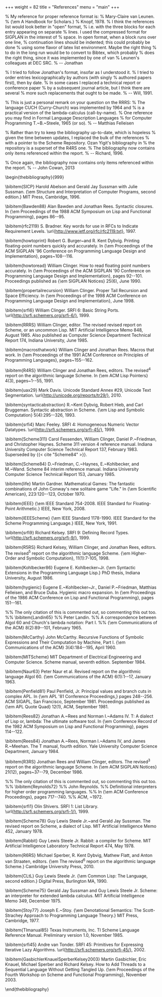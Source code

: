 +++
weight = 82
title = "References"
menu = "main"
+++

% My reference for proper reference format is:
%    Mary-Claire van Leunen.
%    {\em A Handbook for Scholars.}
%    Knopf, 1978.
% I think the references list would look better in "open" format,
% i.e. with the three blocks for each entry appearing on separate
% lines.  I used the compressed format for SIGPLAN in the interest of
% space.  In open format, when a block runs over one line,
% continuation lines should be indented; this could probably be done
% using some flavor of latex list environment.  Maybe the right thing
% to do in the long run would be to convert to Bibtex, which probably
% does the right thing, since it was implemented by one of van
% Leunen's colleagues at DEC SRC.
%  -- Jonathan

% I tried to follow Jonathan's format, insofar as I understood it.
% I tried to order entries lexicographically by authors (with singly
% authored papers first), then by date.
% In some cases I replaced a technical report or conference paper
% by a subsequent journal article, but I think there are several
% more such replacements that ought to be made.
%  -- Will, 1991.

% This is just a personal remark on your question on the RRRS:
% The language CUCH (Curry-Church) was implemented by 1964 and
% is a practical version of the lambda-calculus (call-by-name).
% One reference you may find in Formal Language Description Languages
% for Computer Programming T.~B.~Steele, 1965 (or so).
%  -- Matthias Felleisen

% Rather than try to keep the bibliography up-to-date, which is hopeless
% given the time between updates, I replaced the bulk of the references
% with a pointer to the Scheme Repository.  Ozan Yigit's bibliography in
% the repository is a superset of the R4RS one.
% The bibliography now contains only items referenced within the report.
%  -- Richard, 1996.

% Once again, the bibliography now contains only items referenced within the report.
%  -- John Cowan, 2013

\begin{thebibliography}{999}

\bibitem{SICP}
Harold Abelson and Gerald Jay Sussman with Julie Sussman.
{\em Structure and Interpretation of Computer Programs, second edition.}
MIT Press, Cambridge, 1996.

\bibitem{Bawden88}
Alan Bawden and Jonathan Rees.
Syntactic closures.
In {\em Proceedings of the 1988 ACM Symposium on Lisp and
  Functional Programming}, pages 86--95.

\bibitem{rfc2119}
S. Bradner.
Key words for use in RFCs to Indicate Requirement Levels.
\url{http://www.ietf.org/rfc/rfc2119.txt}, 1997.

\bibitem{howtoprint}
Robert G. Burger~and R. Kent Dybvig.
Printing floating-point numbers quickly and accurately.
In {\em Proceedings of the ACM SIGPLAN '96 Conference
  on Programming Language Design and Implementation}, pages~108--116.

\bibitem{howtoread}
William Clinger.
How to read floating point numbers accurately.
In {\em Proceedings of the ACM SIGPLAN '90 Conference
  on Programming Language Design and Implementation}, pages 92--101.
Proceedings published as {\em SIGPLAN Notices} 25(6), June 1990.

\bibitem{propertailrecursion}
William Clinger.
Proper Tail Recursion and Space Efficiency.
In {\em Proceedings of the 1998 ACM Conference on Programming
 Language Design and Implementation}, June 1998.

\bibitem{srfi6}
William Clinger.
SRFI 6: Basic String Ports.
\url{http://srfi.schemers.org/srfi-6/}, 1999.

\bibitem{RRRS}
William Clinger, editor.
The revised revised report on Scheme, or an uncommon Lisp.
MIT Artificial Intelligence Memo 848, August 1985.
Also published as Computer Science Department Technical Report 174,
  Indiana University, June 1985.

\bibitem{macrosthatwork}
William Clinger and Jonathan Rees.
Macros that work.
In {\em Proceedings of the 1991 ACM Conference on Principles of
  Programming Languages}, pages~155--162.

\bibitem{R4RS}
William Clinger and Jonathan Rees, editors.
The revised$^4$ report on the algorithmic language Scheme.
In {\em ACM Lisp Pointers} 4(3), pages~1--55, 1991.

\bibitem{uax29}
Mark Davis.
Unicode Standard Annex #29, Unicode Text Segmentation.
\url{http://unicode.org/reports/tr29/}, 2010.

\bibitem{syntacticabstraction}
R.~Kent Dybvig, Robert Hieb, and Carl Bruggeman.
Syntactic abstraction in Scheme.
{\em Lisp and Symbolic Computation} 5(4):295--326, 1993.

\bibitem{srfi4}
Marc Feeley.
SRFI 4: Homogeneous Numeric Vector Datatypes.
\url{http://srfi.schemers.org/srfi-45/}, 1999.

\bibitem{Scheme311}
Carol Fessenden, William Clinger, Daniel P.~Friedman, and Christopher Haynes.
Scheme 311 version 4 reference manual.
Indiana University Computer Science Technical Report 137, February 1983.
Superseded by {{< cite "Scheme84" >}}.

\bibitem{Scheme84}
D.~Friedman, C.~Haynes, E.~Kohlbecker, and M.~Wand.
Scheme 84 interim reference manual.
Indiana University Computer Science Technical Report 153, January 1985.

\bibitem{life}
Martin Gardner.
Mathematical Games: The fantastic combinations of John Conway's new solitaire game "Life."
In {\em Scientific American}, 223:120--123, October 1970.

\bibitem{IEEE}
{\em IEEE Standard 754-2008.  IEEE Standard for Floating-Point
Arithmetic.}  IEEE, New York, 2008.

\bibitem{IEEEScheme}
{\em IEEE Standard 1178-1990.  IEEE Standard for the Scheme
  Programming Language.}  IEEE, New York, 1991.

\bibitem{srfi9}
Richard Kelsey.
SRFI 9: Defining Record Types.
\url{http://srfi.schemers.org/srfi-9/}, 1999.

\bibitem{R5RS}
Richard Kelsey, William Clinger, and Jonathan Rees, editors.
The revised$^5$ report on the algorithmic language Scheme.
{\em Higher-Order and Symbolic Computation}, 11(1):7-105, 1998.

\bibitem{Kohlbecker86}
Eugene E. Kohlbecker~Jr.
{\em Syntactic Extensions in the Programming Language Lisp.}
PhD thesis, Indiana University, August 1986.

\bibitem{hygienic}
Eugene E.~Kohlbecker~Jr., Daniel P.~Friedman, Matthias Felleisen, and Bruce Duba.
Hygienic macro expansion.
In {\em Proceedings of the 1986 ACM Conference on Lisp
  and Functional Programming}, pages 151--161.

%% The only citation of this is commented out, so commenting this out too.
%% \bibitem{Landin65}
%% Peter Landin.
%% A correspondence between Algol 60 and Church's lambda notation: Part I.
%% {\em Communications of the ACM} 8(2):89--101, February 1965.

\bibitem{McCarthy}
John McCarthy.
Recursive Functions of Symbolic Expressions and Their Computation by Machine, Part I.
{\em Communications of the ACM} 3(4):184--195, April 1960.

\bibitem{MITScheme}
MIT Department of Electrical Engineering and Computer Science.
Scheme manual, seventh edition.
September 1984.

\bibitem{Naur63}
Peter Naur et al.
Revised report on the algorithmic language Algol 60.
{\em Communications of the ACM} 6(1):1--17, January 1963.

\bibitem{Penfield81}
Paul Penfield, Jr.
Principal values and branch cuts in complex APL.
In {\em APL '81 Conference Proceedings,} pages 248--256.
ACM SIGAPL, San Francisco, September 1981.
Proceedings published as {\em APL Quote Quad} 12(1), ACM, September 1981.

\bibitem{Rees82}
Jonathan A.~Rees and Norman I.~Adams IV.
T: A dialect of Lisp or, lambda: The ultimate software tool.
In {\em Conference Record of the 1982 ACM Symposium on Lisp and
  Functional Programming}, pages 114--122.

\bibitem{Rees84}
Jonathan A.~Rees, Norman I.~Adams IV, and James R.~Meehan.
The T manual, fourth edition.
Yale University Computer Science Department, January 1984.

\bibitem{R3RS}
Jonathan Rees and William Clinger, editors.
The revised$^3$ report on the algorithmic language Scheme.
In {\em ACM SIGPLAN Notices} 21(12), pages~37--79, December 1986.

%% The only citation of this is commented out, so commenting this out too.
%% \bibitem{Reynolds72}
%% John Reynolds.
%% Definitional interpreters for higher order programming languages.
%% In {\em ACM Conference Proceedings}, pages 717--740.
%% ACM, ~1972.

\bibitem{srfi1}
Olin Shivers.
SRFI 1: List Library.
\url{http://srfi.schemers.org/srfi-1/}, 1999.

\bibitem{Scheme78}
Guy Lewis Steele Jr.~and Gerald Jay Sussman.
The revised report on Scheme, a dialect of Lisp.
MIT Artificial Intelligence Memo 452, January 1978.

\bibitem{Rabbit}
Guy Lewis Steele Jr.
Rabbit: a compiler for Scheme.
MIT Artificial Intelligence Laboratory Technical Report 474, May 1978.

\bibitem{R6RS}
Michael Sperber, R. Kent Dybvig, Mathew Flatt, and Anton van Straaten, editors.
{\em The revised$^6$ report on the algorithmic language Scheme.}
Cambridge University Press, 2010.

\bibitem{CLtL}
Guy Lewis Steele Jr.
{\em Common Lisp: The Language, second edition.}
Digital Press, Burlington MA, 1990.

\bibitem{Scheme75}
Gerald Jay Sussman and Guy Lewis Steele Jr.
Scheme: an interpreter for extended lambda calculus.
MIT Artificial Intelligence Memo 349, December 1975.

\bibitem{Stoy77}
Joseph E.~Stoy.
{\em Denotational Semantics: The Scott-Strachey Approach to
  Programming Language Theory.}
MIT Press, Cambridge, 1977.

\bibitem{TImanual85}
Texas Instruments, Inc.
TI Scheme Language Reference Manual.
Preliminary version 1.0, November 1985.

\bibitem{srfi45}
Andre van Tonder.
SRFI 45: Primitives for Expressing Iterative Lazy Algorithms.
\url{http://srfi.schemers.org/srfi-45/}, 2002.

\bibitem{GasbichlerKnauelSperberKelsey2003}
Martin Gasbichler, Eric Knauel, Michael Sperber and Richard Kelsey.
How to Add Threads to a Sequential Language Without Getting Tangled Up.
{\em Proceedings of the Fourth Workshop on Scheme and Functional Programming}, November 2003.

\end{thebibliography}
